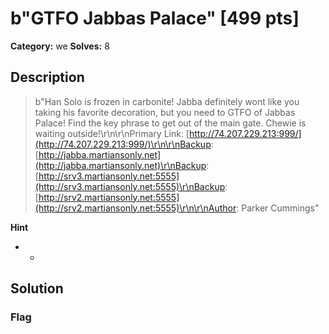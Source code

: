 # b"GTFO Jabbas Palace" [499 pts]

**Category:** we
**Solves:** 8

## Description
>b"Han Solo is frozen in carbonite! Jabba definitely wont like you taking his favorite decoration, but you need to GTFO of Jabbas Palace! Find the key phrase to get out of the main gate. Chewie is waiting outside!\r\n\r\nPrimary Link: [http://74.207.229.213:999/](http://74.207.229.213:999/)\r\n\r\nBackup: [http://jabba.martiansonly.net](http://jabba.martiansonly.net)\r\nBackup: [http://srv3.martiansonly.net:5555](http://srv3.martiansonly.net:5555)\r\nBackup: [http://srv2.martiansonly.net:5555](http://srv2.martiansonly.net:5555)\r\n\r\nAuthor: Parker Cummings"

**Hint**
* -

## Solution

### Flag

